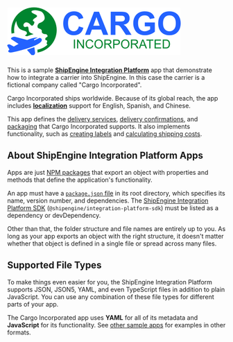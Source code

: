 ![Cargo Incorporated](../logo.svg)
=====================================================

This is a sample [**ShipEngine Integration Platform**](https://www.shipengine.com/docs/integration-platform/) app that demonstrate how to integrate a carrier into ShipEngine. In this case the carrier is a fictional company called "Cargo Incorporated".

Cargo Incorporated ships worldwide. Because of its global reach, the app includes [**localization**](./cargo-inc.yaml) support for English, Spanish, and Chinese.

This app defines the [delivery services](./delivery-services), [delivery confirmations](./delivery-confirmations), and [packaging](./packaging) that Cargo Incorporated supports. It also implements functionality, such as [creating labels](./src/create-shipment.js) and [calculating shipping costs](./src/rate-shipment.js).



About ShipEngine Integration Platform Apps
--------------------------------------------
Apps are just [NPM packages](https://docs.npmjs.com/about-packages-and-modules) that export an object with properties and methods that define the application's functionality.

An app must have a [`package.json` file](https://docs.npmjs.com/files/package.json) in its root directory, which specifies its name, version number, and dependencies. The [ShipEngine Integration Platform SDK](https://www.npmjs.com/package/@shipengine/integration-platform-sdk) (`@shipengine/integration-platform-sdk`) must be listed as a dependency or devDependency.

Other than that, the folder structure and file names are entirely up to you.  As long as your app exports an object with the right structure, it doesn't matter whether that object is defined in a single file or spread across many files.



Supported File Types
----------------------------
To make things even easier for you, the ShipEngine Integration Platform supports JSON, JSON5, YAML, and even TypeScript files in addition to plain JavaScript. You can use any combination of these file types for different parts of your app.

The Cargo Incorporated app uses **YAML** for all of its metadata and **JavaScript** for its functionality. See [other sample apps](../../README.md) for examples in other formats.
